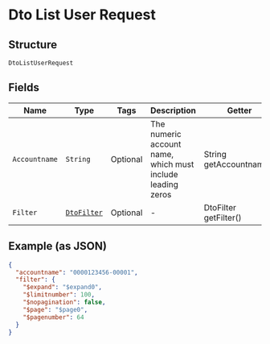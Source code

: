 
# Dto List User Request

## Structure

`DtoListUserRequest`

## Fields

| Name | Type | Tags | Description | Getter | Setter |
|  --- | --- | --- | --- | --- | --- |
| `Accountname` | `String` | Optional | The numeric account name, which must include leading zeros | String getAccountname() | setAccountname(String accountname) |
| `Filter` | [`DtoFilter`](../../doc/models/dto-filter.md) | Optional | - | DtoFilter getFilter() | setFilter(DtoFilter filter) |

## Example (as JSON)

```json
{
  "accountname": "0000123456-00001",
  "filter": {
    "$expand": "$expand0",
    "$limitnumber": 100,
    "$nopagination": false,
    "$page": "$page0",
    "$pagenumber": 64
  }
}
```

